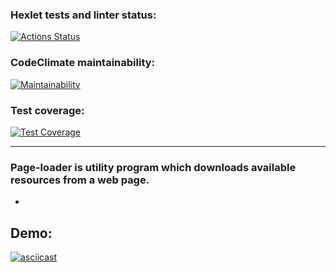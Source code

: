 ### Hexlet tests and linter status:
[![Actions Status](https://github.com/OliverCrimson/python-project-51/workflows/hexlet-check/badge.svg)](https://github.com/OliverCrimson/python-project-51/actions)
### CodeClimate maintainability:
[![Maintainability](https://api.codeclimate.com/v1/badges/c4672b2e25b1d09d4c86/maintainability)](https://codeclimate.com/github/OliverCrimson/python-project-51/maintainability)
### Test coverage:
[![Test Coverage](https://api.codeclimate.com/v1/badges/c4672b2e25b1d09d4c86/test_coverage)](https://codeclimate.com/github/OliverCrimson/python-project-51/test_coverage)

---
### Page-loader is utility program which downloads available resources from a web page.
- 

## Demo:
[![asciicast](https://asciinema.org/a/FhcZqZVVjF1ONJzDi8dG2mRsd.svg)](https://asciinema.org/a/FhcZqZVVjF1ONJzDi8dG2mRsd)
